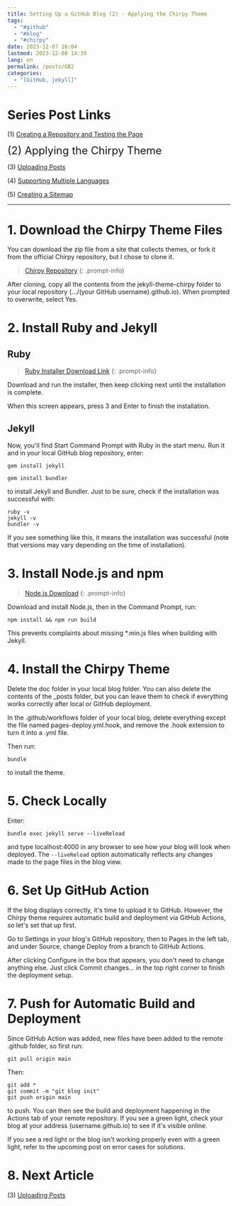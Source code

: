 ```yaml
---
title: Setting Up a GitHub Blog (2) - Applying the Chirpy Theme
tags:
  - "#github"
  - "#blog"
  - "#chirpy"
date: 2023-12-07 16:04
lastmod: 2023-12-08 14:39
lang: en
permalink: /posts/GB2
categories:
  - "[GitHub, jekyll]"
---
```



# Series Post Links
(1) [Creating a Repository and Testing the Page](https://hionpu.com/posts/Github_blog_1) 

<font size = "5">(2) Applying the Chirpy Theme </font >

(3) [Uploading Posts](https://hionpu.com/posts/Github_blog_3) 

(4) [Supporting Multiple Languages](https://hionpu.com/posts/Github_blog_4) 

(5) [Creating a Sitemap](https://hionpu.com/posts/Github_blog_5) 

***

# 1. Download the Chirpy Theme Files
You can download the zip file from a site that collects themes, or fork it from the official Chirpy repository, but I chose to clone it.

>[Chirpy Repository](https://github.com/cotes2020/jekyll-theme-chirpy.git) 
{: .prompt-info}

After cloning, copy all the contents from the jekyll-theme-chirpy folder to your local repository (…/(your GitHub username).github.io). When prompted to overwrite, select Yes.

# 2. Install Ruby and Jekyll
## Ruby
>[Ruby Installer Download Link](https://rubyinstaller.org/downloads/)
{: .prompt-info}

Download and run the installer, then keep clicking next until the installation is complete.

When this screen appears, press 3 and Enter to finish the installation.

## Jekyll
Now, you'll find Start Command Prompt with Ruby in the start menu. Run it and in your local GitHub blog repository, enter:

```shell
gem install jekyll
```

```shell
gem install bundler
```
to install Jekyll and Bundler. Just to be sure, check if the installation was successful with:
```shell
ruby -v
jekyll -v
bundler -v
```

If you see something like this, it means the installation was successful (note that versions may vary depending on the time of installation).

# 3. Install Node.js and npm
>[Node.js Download](https://nodejs.org/en/)
{: .prompt-info}

Download and install Node.js, then in the Command Prompt, run:

```shell
npm install && npm run build
```

This prevents complaints about missing \*.min.js files when building with Jekyll.

# 4. Install the Chirpy Theme
Delete the doc folder in your local blog folder. You can also delete the contents of the _posts folder, but you can leave them to check if everything works correctly after local or GitHub deployment.

In the .github/workflows folder of your local blog, delete everything except the file named pages-deploy.yml.hook, and remove the .hook extension to turn it into a .yml file.

Then run:
```shell
bundle
```
to install the theme.

# 5. Check Locally
Enter:
```shell
bundle exec jekyll serve --liveReload
```
and type localhost:4000 in any browser to see how your blog will look when deployed. The `--liveReload` option automatically reflects any changes made to the page files in the blog view.

# 6. Set Up GitHub Action
If the blog displays correctly, it's time to upload it to GitHub. However, the Chirpy theme requires automatic build and deployment via GitHub Actions, so let's set that up first.

Go to Settings in your blog's GitHub repository, then to Pages in the left tab, and under Source, change Deploy from a branch to GitHub Actions.

After clicking Configure in the box that appears, you don't need to change anything else. Just click Commit changes… in the top right corner to finish the deployment setup.

# 7. Push for Automatic Build and Deployment
Since GitHub Action was added, new files have been added to the remote .github folder, so first run:
```shell
git pull origin main
```

Then:
```shell
git add *
git commit -m "git blog init"
git push origin main
```
to push. You can then see the build and deployment happening in the Actions tab of your remote repository. If you see a green light, check your blog at your address (username.github.io) to see if it's visible online.

If you see a red light or the blog isn't working properly even with a green light, refer to the upcoming post on error cases for solutions.

# 8. Next Article
(3) [Uploading Posts](https://hionpu.com/posts/Github_blog_3) 
